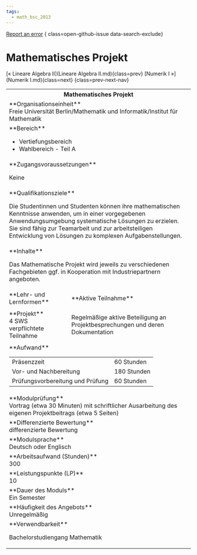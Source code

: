```yaml
---
tags:
  - math_bsc_2013
---
```

[Report an error](https://github.com/SGSSGene/FUB-SUP/issues/new?title=Error%20in%20%22Mathematisches%20Projekt%22&body=There%20seems%20to%20be%20an%20error%20in%20module%20%22Mathematisches%20Projekt%22%2E%0A%0A%3CDescribe%20here%20a%20slightly%20more%20detailed%20description%20of%20what%20is%20wrong%3E&labels=bug)
{ class=open-github-issue data-search-exclude}

# Mathematisches Projekt

[« Lineare Algebra II](Lineare Algebra II.md){class=prev}
[Numerik I »](Numerik I.md){class=next}
{class=prev-next-nav}

<table markdown id="moduledesc">
<tr markdown class="moduledesc_head"><th colspan="2">Mathematisches Projekt </th></tr>
<tr markdown><td colspan="2">**Organisationseinheit**   <br>Freie Universität Berlin/Mathematik und Informatik/Institut für Mathematik</td></tr>

<tr markdown><td colspan="2">**Bereich**<br>


- Vertiefungsbereich
- Wahlbereich - Teil A

</td></tr>

<tr markdown><td colspan="2">**Zugangsvoraussetzungen** <br>

Keine


</td></tr>
<tr markdown><td colspan="2">**Qualifikationsziele**    <br>

Die Studentinnen und Studenten können ihre mathematischen Kenntnisse
anwenden, um in einer vorgegebenen Anwendungsumgebung systematische Lösungen
zu erzielen. Sie sind fähig zur Teamarbeit und zur arbeitsteiligen
Entwicklung von Lösungen zu komplexen Aufgabenstellungen.


</td></tr>
<tr markdown><td colspan="2">**Inhalte**                <br>

Das Mathematische Projekt wird jeweils zu verschiedenen Fachgebieten ggf. in
Kooperation mit Industriepartnern angeboten.


</td></tr>

<tr markdown><td>**Lehr- und Lernformen**</td><td>**Aktive Teilnahme**</td></tr>
<tr markdown><td> **Projekt** <br>4 SWS <br> verpflichtete Teilnahme</td><td>

Regelmäßige aktive Beteiligung an Projektbesprechungen und deren Dokumentation
</td></tr>
<tr markdown><td colspan="2">**Aufwand**                <br>
<table class="aufwand_table">
<tr><td>Präsenzzeit</td><td>60 Stunden</td></tr>
<tr><td>Vor- und Nachbereitung</td><td>180 Stunden</td></tr>
<tr><td>Prüfungsvorbereitung und Prüfung</td><td>60 Stunden</td></tr>
</table>

</td></tr>
<tr markdown><td colspan="2">**Modulprüfung**             <br>Vortrag (etwa 30 Minuten) mit schriftlicher Ausarbeitung des eigenen
Projektbeitrags (etwa 5 Seiten)


</td></tr>
<tr markdown><td colspan="2">**Differenzierte Bewertung** <br>differenzierte Bewertung

</td></tr>
<tr markdown><td colspan="2">**Modulsprache**             <br>Deutsch oder Englisch</td></tr>
<tr markdown><td colspan="2">**Arbeitsaufwand (Stunden)** <br>300</td></tr>
<tr markdown><td colspan="2">**Leistungspunkte (LP)**     <br>10</td></tr>
<tr markdown><td colspan="2">**Dauer des Moduls**         <br>Ein Semester</td></tr>
<tr markdown><td colspan="2">**Häufigkeit des Angebots**  <br>Unregelmäßig</td></tr>
<tr markdown><td colspan="2">**Verwendbarkeit**           <br>

Bachelorstudiengang Mathematik


</td></tr>


</table>
